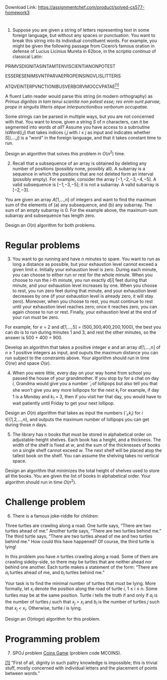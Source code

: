 Download Link: https://assignmentchef.com/product/solved-cs577-homework3
<br>
<h1></h1>

<ol>

 <li> Suppose you are given a string of letters representing text in some foreign language, but without any spaces or punctuation. You want to break this string into its individual constituent words. For example, you might be given the following passage from Cicero’s famous oration in defense of Lucius Licinius Mureta in 62bce, in the <em>scriptia continua </em>of classical Latin:</li>

</ol>

PRIMVSDIGNITASINTAMTENVISCIENTIANONPOTEST

ESSERESENIMSVNTPARVAEPROPEINSINGVLISLITTERIS

ATQVEINTERPVNCTIONIBUSVERBORVMOCCVPATAE<a href="#_ftn1" name="_ftnref1"><sup>[1]</sup></a>

A fluent Latin reader would parse this string (in modern orthography) as <em>Primus dignitas in tam tenui scientia non potest esse; res enim sunt parvae, prope in singulis litteris atque interpunctionibus verborum occupatae</em>.

Some strings can be parsed in multiple ways, but you are not concerned with that. You want to know, given a string <em>S </em>of <em>n </em>characters, can it be segmented into words <em>at all</em>? Assume you have access to a subroutine IsWord(<em>i,j</em>) that takes indices <em>i,j </em>with <em>i </em>≤ <em>j </em>as input and indicates whether <em>S</em>[<em>i,…,j</em>] is a “word” in the foreign language, and that it takes constant time to run.

Design an algorithm that solves this problem in <em>O</em>(<em>n</em><sup>2</sup>) time.

<ol start="2">

 <li>Recall that a subsequence of an array is obtained by deleting any number of positions (possibly none, possibly all). A subarray is a sequence in which the positions that are not deleted form an interval (possibly empty). For example, consider the array [−1<em>,</em>−2<em>,</em>−3<em>,</em>−4<em>,</em>−5]. A valid subsequence is [−1<em>,</em>−3<em>,</em>−5]; it is not a subarray. A valid subarray is [−2<em>,</em>−3].</li>

</ol>

You are given an array <em>A</em>[1<em>,…,n</em>] of integers and want to find the maximum sum of the elements of (a) any subsequence, and (b) any subarray. The sum of an empty subarray is 0. For the example above, the maximum-sum subarray and subsequence has length zero.

Design an <em>O</em>(<em>n</em>) algorithm for both problems.

<h1>Regular problems</h1>

<ol start="3">

 <li>You want to go running and have <em>n </em>minutes to spare. You want to run as long a distance as possible, but your exhaustion level cannot exceed a given limit <em>e</em>. Initially your exhaustion level is zero. During each minute, you can choose to either run or rest for the whole minute. When you choose to run the <em>i</em>-th minute, you run exactly <em>d</em>[<em>i</em>] feet during that minute, and your exhaustion level increases by one. When you choose to rest, you run zero feet during that minute, and your exhaustion level decreases by one (if your exhaustion level is already zero, it will stay zero). Moreover, when you choose to rest, you must continue to rest until your exhaustion level reaches zero; once it reaches zero, you can again choose to run or rest. Finally, your exhaustion level at the end of your run must be zero.</li>

</ol>

For example, for <em>e </em>= 2 and <em>d</em>[1<em>,…,</em>5] = (500<em>,</em>300<em>,</em>400<em>,</em>200<em>,</em>1000), the best you can do is to run during minutes 1 and 3, and rest the other minutes, so the answer is 500 + 400 = 900.

Develop an algorithm that takes a positive integer <em>e </em>and an array <em>d</em>[1<em>,…,n</em>] of <em>n </em>≥ 1 positive integers as input, and ouputs the maximum distance you can run subject to the constraints above. Your algorithm should run in time <em>O</em>(<em>ne</em>) and space <em>O</em>(<em>e</em>).

<ol start="4">

 <li>When you were little, every day on your way home from school you passed the house of your grandmother. If you stop by for a chat on day <em>i</em>, Grandma would give you a number <em>`<sub>i </sub></em>of lollipops but also tell you that she won’t give you any more lollipops for the next <em>k<sub>i </sub></em> For example, if day 1 is a Monday and <em>k</em><sub>1 </sub>= 3, then if you visit her that day, you would have to wait patiently until Friday to get your next lollipop.</li>

</ol>

Design an <em>O</em>(<em>n</em>) algorithm that takes as input the numbers (<em>`<sub>i</sub>,k<sub>i</sub></em>) for <em>i </em>∈{1<em>,</em>2<em>,…,n</em>}, and outputs the maximum number of lollipops you can get during those <em>n </em>days.

<ol start="5">

 <li>The library has <em>n </em>books that must be stored in alphabetical order on adjustable-height shelves. Each book has a height, and a thickness. The width of the shelf is fixed at <em>w</em>, and the sum of the thicknesses of books on a single shelf cannot exceed <em>w</em>. The next shelf will be placed atop the tallest book on the shelf. You can assume the shelving takes no vertical space.</li>

</ol>

Design an algorithm that minimizes the total height of shelves used to store all the books. You are given the list of books in alphabetical order. Your algorithm should run in time <em>O</em>(<em>n</em><sup>2</sup>).

<h1>Challenge problem</h1>

<ol start="6">

 <li>There is a famous joke-riddle for children:</li>

</ol>

Three turtles are crawling along a road. One turtle says, “There are two turtles ahead of me.” Another turtle says, “There are two turtles behind me.” The third turtle says, “There are two turtles ahead of me and two turtles behind me.” How could this have happened? Of course, the third turtle is lying!

In this problem you have <em>n </em>turtles crawling along a road. Some of them are crawling sideby-side, so there may be turtles that are neither ahead nor behind one another. Each turtle makes a statement of the form: “There are <em>a<sub>i </sub></em>turtles ahead of me, and <em>b<sub>i </sub></em>turtles behind me.”

Your task is to find the minimal number of turtles that must be lying. More formally, let <em>x<sub>i </sub></em>denote the position along the road of turtle <em>i</em>, 1 ≤ <em>i </em>≤ <em>n</em>. Some turtles may be at the same position. Turtle <em>i </em>tells the truth if and only if <em>a<sub>i </sub></em>is the number of turtles <em>j </em>such that <em>x<sub>j </sub>&gt; x<sub>i </sub></em>and <em>b<sub>i </sub></em>is the number of turtles <em>j </em>such that <em>x<sub>j </sub>&lt; x<sub>i</sub></em>. Otherwise, turtle <em>i </em>is lying.

Design an <em>O</em>(<em>n</em>log<em>n</em>) algorithm for this problem.

<h1>Programming problem</h1>

<ol start="7">

 <li>SPOJ problem <a href="https://www.spoj.com/problems/MCOINS">Coins Game</a> (problem code MCOINS).</li>

</ol>

<a href="#_ftnref1" name="_ftn1">[1]</a> “First of all, dignity in such paltry knowledge is impossible; this is trivial stuff, mostly concerned with individual letters and the placement of points between words.”